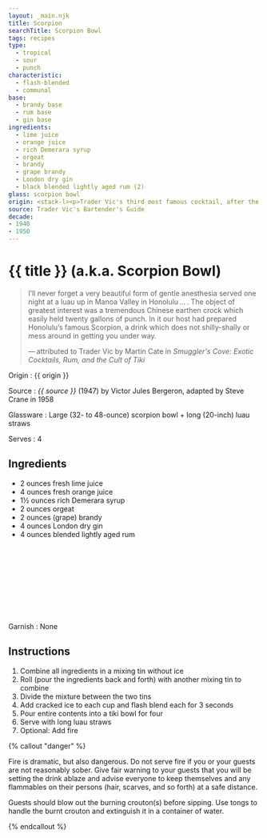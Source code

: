 ```yaml
---
layout: _main.njk
title: Scorpion
searchTitle: Scorpion Bowl
tags: recipes
type:
  - tropical
  - sour
  - punch
characteristic:
  - flash-blended
  - communal
base:
  - brandy base
  - rum base
  - gin base
ingredients:
  - lime juice
  - orange juice
  - rich Demerara syrup
  - orgeat
  - brandy
  - grape brandy
  - London dry gin
  - black blended lightly aged rum (2)
glass: scorpion bowl
origin: <stack-l><p>Trader Vic's third most famous cocktail, after the mai tai and the fog cutter. According to Martin Cate, Vic was inspired by a communal punch he drank at a luau in Hawaii and a <a href="https://en.wikipedia.org/wiki/Kava_culture" target="_blank" rel="external noopener">kava bowl ceremony</a> he witnessed in Micronesia.</p><p>Vic's 1947 recipe included lemon juice, gin, and white wine. He revised the recipe for single portions in the 1972 <cite>Trader Vic's Bartender's Guide</cite> reprint, omitting the gin and wine.<p><p>When Steve Crane, owner of the Luau in Beverly Hills, adapted the recipe in 1958 he swapped out the lemon juice in Trader Vic's recipe for lime juice and also dropped the white wine.</p></stack-l>
source: Trader Vic's Bartender's Guide
decade:
- 1940
- 1950
---
```

<!-- markdownlint-disable MD025 -->
# {{ title }} (a.k.a. Scorpion Bowl)
<!-- markdownlint-disable MD025 -->

> I’ll never forget a very beautiful form of gentle anesthesia served one night at a luau up in Manoa Valley in Honolulu&NoBreak;&thinsp;&NoBreak;…&NoBreak;&thinsp;&NoBreak;. The object of greatest interest was a tremendous Chinese earthen crock which easily held twenty gallons of punch. In it our host had prepared Honolulu’s famous Scorpion, a drink which does not shilly-shally or mess around in getting you under way.
>
> —&NoBreak;&thinsp;&NoBreak;attributed to Trader Vic by Martin Cate in <cite>Smuggler's Cove&colon; Exotic Cocktails, Rum, and the Cult of Tiki</cite>

Origin
  : {{ origin }}

Source
  : <cite>{{ source }}</cite> (1947) by  Victor Jules Bergeron, adapted by Steve Crane in 1958

Glassware
  : Large (32- to 48-ounce) scorpion bowl + long (20-inch) luau straws

Serves
  : 4

## Ingredients

* 2 ounces fresh lime juice
* 4 ounces fresh orange juice
* 1&frac12; ounces rich Demerara syrup
* 2 ounces orgeat
* 2 ounces (grape) brandy
* 4 ounces London dry gin
* 4 ounces blended lightly aged rum<icon-l space="1em" class="bigger" label="(2)"><span class="with-icon"><svg class="icon"><use href="/assets/images/icons/circle-2.svg#circle-2"></use></svg></span></icon-l>

Garnish
  : None

## Instructions

1. Combine all ingredients in a mixing tin without ice
2. Roll (pour the ingredients back and forth) with another mixing tin to combine
3. Divide the mixture between the two tins
4. Add cracked ice to each cup and flash blend each for 3 seconds
5. Pour entire contents into a tiki bowl for four
6. Serve with long luau straws
7. Optional: Add fire

<!-- markdownlint-disable MD012 -->
{% callout "danger" %}
<!-- markdownlint-enable MD012 -->

  Fire is dramatic, but also dangerous. Do not serve fire if you or your guests are not reasonably sober. Give fair warning to your guests that you will be setting the drink ablaze and advise everyone to keep themselves and any flammables on their persons (hair, scarves, and so forth) at a safe distance.

  Guests should blow out the burning crouton(s) before sipping. Use tongs to handle the burnt crouton and extinguish it in a container of water.

{% endcallout %}
